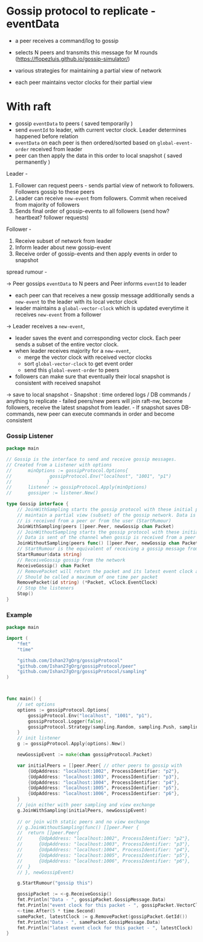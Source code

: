 
# Gossip protocol to replicate - eventData

- a peer receives a command/log to gossip
- selects N peers and transmits this message for M rounds (https://flopezluis.github.io/gossip-simulator/) 
- various strategies for maintaining a partial view of network

- each peer maintains vector clocks for their partial view

# With raft

- gossip `eventData` to peers ( saved temporarily )
- send `eventId` to leader, with current vector clock. Leader determines happened before relation
- `eventData` on each peer is then ordered/sorted based on `global-event-order` received from leader
- peer can then apply the data in this order to local snapshot ( saved permanently )

Leader - 
1. Follower can request peers - sends partial view of network to followers. Followers gossip to these peers 
2. Leader can receive `new-event` from followers. Commit when received from majority of followers
3. Sends final order of gossip-events to all followers (send how? heartbeat? follower requests)

Follower -
1. Receive subset of network from leader
2. Inform leader about new gossip-event
3. Receive order of gossip-events and then apply events in order to snapshot

spread rumour - 

-> Peer gossips `eventData` to N peers and Peer informs `eventId` to leader
   - each peer can that receives a new gossip message additionally sends a `new-event` to the leader with its local vector clock
   - leader maintains a `global-vector-clock` which is updated everytime it receives `new-event` from a follower

-> Leader receives a `new-event`,
   - leader saves the event and corresponding vector clock. Each peer sends a subset of the entire vector clock.
   - when leader receives majority for a `new-event`, 
     - merge the vector clock with received vector clocks
     - sort `global-vector-clock` to get event order
     - send this `global-event-order` to peers 
   - followers can make sure that eventually their local snapshot is consistent with received snapshot

-> save to local snapshot
      - Snapshot : time ordered logs / DB commands / anything to replicate
      - failed peers/new peers will join raft-nw, become followers, receive the latest snapshot from leader.
      - If snapshot saves DB-commands, new peer can execute commands in order and become consistent 

### Gossip Listener
```go
package main

// Gossip is the interface to send and receive gossip messages.
// Created from a Listener with options 
//      minOptions := gossipProtocol.Options{
//              gossipProtocol.Env("localhost", "1001", "p1")
//             }
//      listener := gossipProtocol.Apply(minOptions)
//      gossiper := listener.New()

type Gossip interface {
    // JoinWithSampling starts the gossip protocol with these initial peers. Peer sampling is done to periodically
    // maintain a partial view (subset) of the gossip network. Data is sent of the channel when gossip
    // is received from a peer or from the user (StartRumour)
    JoinWithSampling(peers []peer.Peer, newGossip chan Packet)
    // JoinWithoutSampling starts the gossip protocol with these initial peers. Peers are iteratively selected.
    // Data is sent of the channel when gossip is received from a peer or from the user (StartRumour)
    JoinWithoutSampling(peers func() []peer.Peer, newGossip chan Packet)
    // StartRumour is the equivalent of receiving a gossip message from the user. This is sent to peers
    StartRumour(data string)
	// ReceiveGossip gossip from the network
    ReceiveGossip() chan Packet
    // RemovePacket will return the packet and its latest event clock after removing it from memory
    // Should be called a maximum of one time per packet
    RemovePacket(id string) (*Packet, vClock.EventClock)
	// Stop the listeners
    Stop()
}

```

### Example

```go
package main

import (
	"fmt"
	"time"

	"github.com/Ishan27gOrg/gossipProtocol"
	"github.com/Ishan27gOrg/gossipProtocol/peer"
	"github.com/Ishan27gOrg/gossipProtocol/sampling"
)



func main() {
	// set options
	options := gossipProtocol.Options{
		gossipProtocol.Env("localhost", "1001", "p1"),
		gossipProtocol.Logger(false),
		gossipProtocol.Strategy(sampling.Random, sampling.Push, sampling.Random),
	}
	// init listener
	g := gossipProtocol.Apply(options).New()

	newGossipEvent := make(chan gossipProtocol.Packet)

	var initialPeers = []peer.Peer{ // other peers to gossip with
		{UdpAddress: "localhost:1002", ProcessIdentifier: "p2"},
		{UdpAddress: "localhost:1003", ProcessIdentifier: "p3"},
		{UdpAddress: "localhost:1004", ProcessIdentifier: "p4"},
		{UdpAddress: "localhost:1005", ProcessIdentifier: "p5"},
		{UdpAddress: "localhost:1006", ProcessIdentifier: "p6"},
	}
	// join either with peer sampling and view exchange
	g.JoinWithSampling(initialPeers, newGossipEvent)
	
	// or join with static peers and no view exchange
	// g.JoinWithoutSampling(func() []peer.Peer {
	//	return []peer.Peer{
	//		{UdpAddress: "localhost:1002", ProcessIdentifier: "p2"},
	//		{UdpAddress: "localhost:1003", ProcessIdentifier: "p3"},
	//		{UdpAddress: "localhost:1004", ProcessIdentifier: "p4"},
	//		{UdpAddress: "localhost:1005", ProcessIdentifier: "p5"},
	//		{UdpAddress: "localhost:1006", ProcessIdentifier: "p6"},
	//	}
	// }, newGossipEvent)

	g.StartRumour("gossip this")

    gossipPacket := <-g.ReceiveGossip()
    fmt.Println("Data - ", gossipPacket.GossipMessage.Data)
    fmt.Println("event clock for this packet - ", gossipPacket.VectorClock)
    <-time.After(5 * time.Second)
    samePacket, latestClock := g.RemovePacket(gossipPacket.GetId())
    fmt.Println("Data - ", samePacket.GossipMessage.Data)
    fmt.Println("latest event clock for this packet - ", latestClock)
}
```